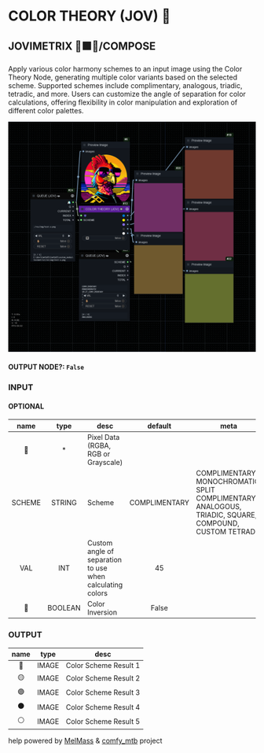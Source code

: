 # COLOR THEORY (JOV) 🛞

## JOVIMETRIX 🔺🟩🔵/COMPOSE

Apply various color harmony schemes to an input image using the Color Theory Node, generating multiple color variants based on the selected scheme. Supported schemes include complimentary, analogous, triadic, tetradic, and more. Users can customize the angle of separation for color calculations, offering flexibility in color manipulation and exploration of different color palettes.

![COLOR THEORY](https://raw.githubusercontent.com/Amorano/Jovimetrix-examples/master/node/COLOR%20THEORY/COLOR%20THEORY.png)

#### OUTPUT NODE?: `False`

### INPUT

#### OPTIONAL

name | type | desc | default | meta
:---:|:---:|---|:---:|---
👾  |  *  | Pixel Data (RGBA, RGB or Grayscale) |  | 
SCHEME  |  STRING  | Scheme | COMPLIMENTARY | COMPLIMENTARY, MONOCHROMATIC, SPLIT<br>COMPLIMENTARY, ANALOGOUS, TRIADIC, SQUARE,<br>COMPOUND, CUSTOM TETRAD
VAL  |  INT  | Custom angle of separation to use when<br>calculating colors | 45 | 
🔳  |  BOOLEAN  | Color Inversion | False | 

### OUTPUT

name | type | desc
:---:|:---:|---
🔵  |  IMAGE  | Color Scheme Result 1 
🟡  |  IMAGE  | Color Scheme Result 2 
🟣  |  IMAGE  | Color Scheme Result 3 
⚫️  |  IMAGE  | Color Scheme Result 4 
⚪  |  IMAGE  | Color Scheme Result 5 

help powered by [MelMass](https://github.com/melMass) & [comfy_mtb](https://github.com/melMass/comfy_mtb) project